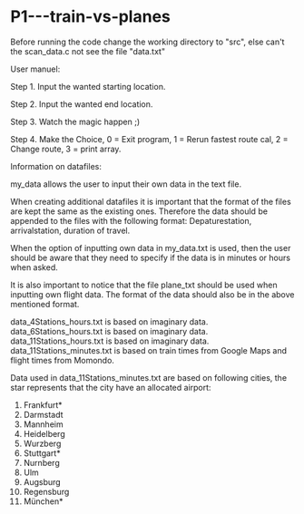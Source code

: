 # P1---train-vs-planes


Before running the code change the working directory to "src", else can't the scan_data.c not see the file "data.txt"

User manuel: 

Step 1. Input the wanted starting location.

Step 2. Input the wanted end location.

Step 3. Watch the magic happen ;)

Step 4. Make the Choice, 
0 = Exit program, 
1 = Rerun fastest route cal, 
2 = Change route, 
3 = print array. 

Information on datafiles:

my_data allows the user to input their own data in the text file. 

When creating additional datafiles it is important that the format of the files are kept the same as the existing ones. Therefore the data should be appended to the files with the following format: 
Depaturestation, arrivalstation, duration of travel.

When the option of inputting own data in my_data.txt is used, then the user should be aware that they need to specify if the data is in minutes or hours when asked.

It is also important to notice that the file plane_txt should be used when inputting own flight data. The format of the data should also be in the above mentioned format.


data_4Stations_hours.txt is based on imaginary data. <br />
data_6Stations_hours.txt is based on imaginary data. <br />
data_11Stations_hours.txt is based on imaginary data. <br />
data_11Stations_minutes.txt is based on train times from Google Maps and flight times from Momondo.<br />

Data used in data_11Stations_minutes.txt are based on following cities,
the star represents that the city have an allocated airport:
1. Frankfurt*
2. Darmstadt
3. Mannheim
4. Heidelberg
5. Wurzberg
6. Stuttgart*
7. Nurnberg
8. Ulm
9. Augsburg
10. Regensburg
11. München*